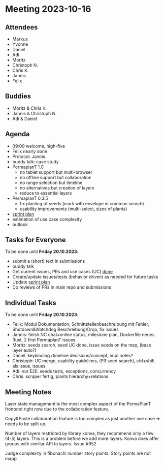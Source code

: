 # Meeting 2023-10-16

## Attendees

- Markus
- Yvonne
- Daniel
- Adi
- Moritz
- Christoph N.
- Chris K.
- Jannis
- Felix

## Buddies

- Moritz & Chris K.
- Jannis & Christoph N.
- Adi & Daniel

## Agenda

- 09:00 welcome, high-five
- Felix nearly done
- Protocol: Jannis
- buddy talk: case study
- PermaplanT 1.0
  - no tablet support but multi-browser
  - no offline support but collaboration
  - no range selection but timeline
  - no alternatives but creation of layers
  - reduce to essential layers
- PermaplanT 0.3.5
  - fix planting of seeds (mark with envelope in common search)
  - usability improvements (multi-select, sizes of plants)
- [sprint plan](https://github.com/orgs/ElektraInitiative/projects/4/)
- estimation of use case complexity
- outlook

## Tasks for Everyone

To be done until **Friday 20.10.2023**:

- submit a (short) text in submissions
- buddy talk
- Get current issues, PRs and use cases (UC) [done](../usecases/README.md)
- Create/update issues/tests (behavior driven) as needed for future tasks
- Update [sprint plan](https://github.com/orgs/ElektraInitiative/projects/4/)
- Do reviews of PRs in main repo and submissions

## Individual Tasks

To be done until **Friday 20.10.2023**:

- Felix: Modul Dokumentation, Schnittstellenbeschreibung mit Fehler, Shutdown&Watchdog Beschreibung/Drop, fix issues
- Jannis: finish NC chat+online status, milestone plan, Dockerfile neues Rust, 2 first PermaplanT issues
- Moritz: seeds search, seed UC done, issue seeds on the map, (base layer auto?)
- Daniel: keybinding+timeline decisions/concept, impl notes?
- Christoph: UC merge, usability guidelines, (PR seed search), ctrl+shift als issue, issues
- Adi: nur E2E: seeds tests, exceptions, concurrency
- Chris: scraper fertig, plants hierarchy+relations

## Meeting Notes

Layer state management is the most complex aspect of the PermaPlanT frontend right now due to the collaboration feature.

Copy&Paste collaboration feature is too complex as just another use case => needs to be split up.

Number of layers restricted by library konva, they recommend only a few (4-5) layers. This is a problem before we add more layers. Konva does offer groups with simillar API to layers. Issue #952

Judge complexity in fibonachi number story points. Story points are not mapp
